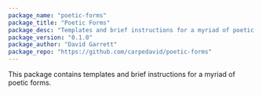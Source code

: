 ```yaml
---
package_name: "poetic-forms"
package_title: "Poetic Forms"
package_desc: "Templates and brief instructions for a myriad of poetic forms."
package_version: "0.1.0"
package_author: "David Garrett"
package_repo: "https://github.com/carpedavid/poetic-forms"
---
```

This package contains templates and brief instructions for a myriad of poetic forms.